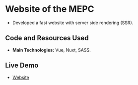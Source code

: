 # Website of the MEPC
- Developed a fast website with server side rendering (SSR).

## Code and Resources Used
- **Main Technologies:** Vue, Nuxt, SASS.

## Live Demo
- [Website](francosbenitez.github.io/mepc)

